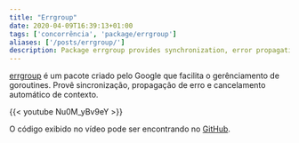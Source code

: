 ```yaml
---
title: "Errgroup"
date: 2020-04-09T16:39:13+01:00
tags: ['concorrência', 'package/errgroup']
aliases: ['/posts/errgroup/']
description: Package errgroup provides synchronization, error propagation, and Context cancelation for groups of goroutines working on subtasks of a common task.
---
```

[errgroup](https://pkg.go.dev/golang.org/x/sync/errgroup?tab=doc) é um pacote criado pelo Google que facilita o gerênciamento de goroutines. Provê sincronização, propagação de erro e cancelamento automático de contexto.

{{< youtube Nu0M_yBv9eY >}}

O código exibido no vídeo pode ser encontrando no [GitHub](https://github.com/gophertips/code/tree/master/errgroup).